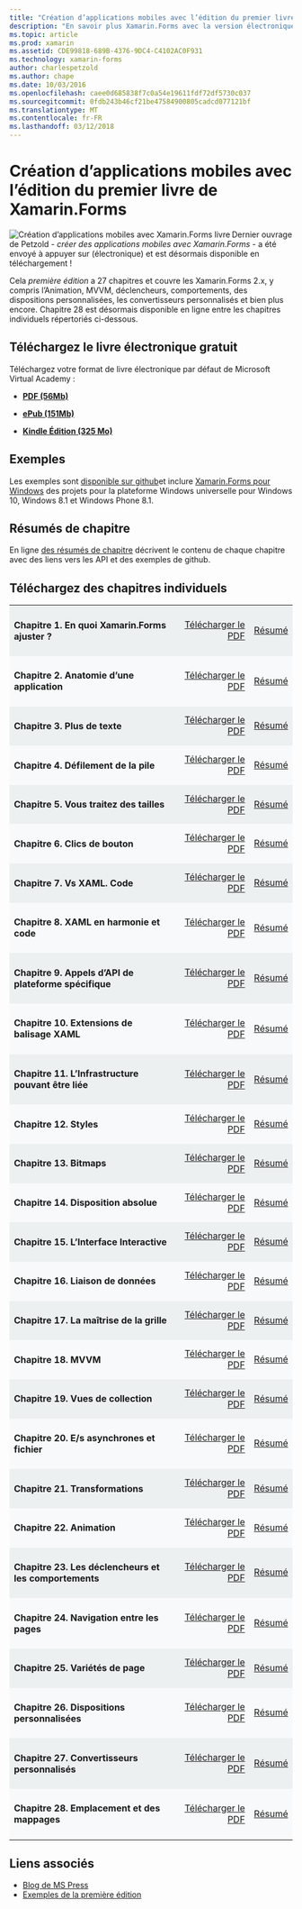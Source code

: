 ```yaml
---
title: "Création d’applications mobiles avec l’édition du premier livre de Xamarin.Forms"
description: "En savoir plus Xamarin.Forms avec la version électronique de l’annuaire de créer des applications mobiles de Charles Petzold."
ms.topic: article
ms.prod: xamarin
ms.assetid: CDE99818-689B-4376-9DC4-C4102AC0F931
ms.technology: xamarin-forms
author: charlespetzold
ms.author: chape
ms.date: 10/03/2016
ms.openlocfilehash: caee0d685838f7c0a54e19611fdf72df5730c037
ms.sourcegitcommit: 0fdb243b46cf21be47584900805cadcd077121bf
ms.translationtype: MT
ms.contentlocale: fr-FR
ms.lasthandoff: 03/12/2018
---
```

# <a name="creating-mobile-apps-with-xamarinforms-book-first-edition"></a>Création d’applications mobiles avec l’édition du premier livre de Xamarin.Forms

<p><img src="Images/Cover-sml.png" title="Création d’applications mobiles avec Xamarin.Forms livre" align="left" />Dernier ouvrage de Petzold - <i>créer des applications mobiles avec Xamarin.Forms</i> - a été envoyé à appuyer sur (électronique) et est désormais disponible en téléchargement !</p>

Cela *première édition* a 27 chapitres et couvre les Xamarin.Forms&nbsp;2.x, y compris l’Animation, MVVM, déclencheurs, comportements, des dispositions personnalisées, les convertisseurs personnalisés et bien plus encore.
Chapitre 28 est désormais disponible en ligne entre les chapitres individuels répertoriés ci-dessous.

## <a name="download-ebook-for-free"></a>Téléchargez le livre électronique gratuit

Téléchargez votre format de livre électronique par défaut de Microsoft Virtual Academy :

*    [**PDF (56Mb)**](https://aka.ms/xamebook)

*    [**ePub (151Mb)**](https://aka.ms/xamebook/epub)

*    [**Kindle Édition (325 Mo)**](https://aka.ms/xamebook/mobi)

## <a name="samples"></a>Exemples

Les exemples sont [disponible sur github](https://github.com/xamarin/xamarin-forms-book-samples)et inclure [Xamarin.Forms pour Windows](~/xamarin-forms/platform/windows/index.md) des projets pour la plateforme Windows universelle pour Windows 10, Windows 8.1 et Windows Phone 8.1.

## <a name="chapter-summaries"></a>Résumés de chapitre

En ligne [des résumés de chapitre](summaries/index.md) décrivent le contenu de chaque chapitre avec des liens vers les API et des exemples de github.

## <a name="download-individual-chapters"></a>Téléchargez des chapitres individuels

<table style="border:0px; box-shadow:0 0px 0px" cellpadding="0" cellspacing="2" border="0" width="85%">
<tr style="background:#ecf0f1">
  <td style="border:0px;">
    <h4>Chapitre 1. En quoi Xamarin.Forms ajuster ?</h4>
  </td>
  <td style="border:0px;" align="right"><a href="https://download.xamarin.com/developer/xamarin-forms-book/XamarinFormsBook-Ch01-Apr2016.pdf">Télécharger le PDF</a> </td>
  <td style="border:0px;" align="right"><a href="summaries/chapter01.md">Résumé</a></td>
</tr>
<tr style="background:#f8f9fa">
  <td style="border:0px;">
    <h4>Chapitre 2. Anatomie d’une application</h4>
  </td>
  <td style="border:0px;" align="right"><a href="https://download.xamarin.com/developer/xamarin-forms-book/XamarinFormsBook-Ch02-Apr2016.pdf">Télécharger le PDF</a> </td>
  <td style="border:0px;" align="right"><a href="summaries/chapter02.md">Résumé</a></td>
</tr>
<tr style="background:#ecf0f1">
  <td style="border:0px;">
    <h4>Chapitre 3. Plus de texte</h4>
  </td>
  <td style="border:0px;" align="right"><a href="https://download.xamarin.com/developer/xamarin-forms-book/XamarinFormsBook-Ch03-Apr2016.pdf">Télécharger le PDF</a> </td>
  <td style="border:0px;" align="right"><a href="summaries/chapter03.md">Résumé</a></td>
</tr>
<tr style="background:#f8f9fa">
  <td style="border:0px;">
    <h4>Chapitre 4. Défilement de la pile</h4>
  </td>
  <td style="border:0px;" align="right"><a href="https://download.xamarin.com/developer/xamarin-forms-book/XamarinFormsBook-Ch04-Apr2016.pdf">Télécharger le PDF</a> </td>
  <td style="border:0px;" align="right"><a href="summaries/chapter04.md">Résumé</a></td>
</tr>
<tr style="background:#ecf0f1">
  <td style="border:0px;">
    <h4>Chapitre 5. Vous traitez des tailles</h4>
  </td>
  <td style="border:0px;" align="right"><a href="https://download.xamarin.com/developer/xamarin-forms-book/XamarinFormsBook-Ch05-Apr2016.pdf">Télécharger le PDF</a> </td>
  <td style="border:0px;" align="right"><a href="summaries/chapter05.md">Résumé</a></td>
</tr>
<tr style="background:#f8f9fa">
  <td style="border:0px;">
    <h4>Chapitre 6. Clics de bouton</h4>
  </td>
  <td style="border:0px;" align="right"><a href="https://download.xamarin.com/developer/xamarin-forms-book/XamarinFormsBook-Ch06-Apr2016.pdf">Télécharger le PDF</a> </td>
  <td style="border:0px;" align="right"><a href="summaries/chapter06.md">Résumé</a></td>
</tr>
<tr style="background:#ecf0f1">
  <td style="border:0px;">
    <h4>Chapitre 7. Vs XAML. Code</h4>
  </td>
  <td style="border:0px;" align="right"><a href="https://download.xamarin.com/developer/xamarin-forms-book/XamarinFormsBook-Ch07-Apr2016.pdf">Télécharger le PDF</a> </td>
  <td style="border:0px;" align="right"><a href="summaries/chapter07.md">Résumé</a></td>
</tr>
<tr style="background:#f8f9fa">
  <td style="border:0px;">
    <h4>Chapitre 8. XAML en harmonie et code</h4>
  </td>
  <td style="border:0px;" align="right"><a href="https://download.xamarin.com/developer/xamarin-forms-book/XamarinFormsBook-Ch08-Apr2016.pdf">Télécharger le PDF</a> </td>
  <td style="border:0px;" align="right"><a href="summaries/chapter08.md">Résumé</a></td>
</tr>
<tr style="background:#ecf0f1">
  <td style="border:0px;">
    <h4>Chapitre 9. Appels d’API de plateforme spécifique</h4>
  </td>
  <td style="border:0px;" align="right"><a href="https://download.xamarin.com/developer/xamarin-forms-book/XamarinFormsBook-Ch09-Apr2016.pdf">Télécharger le PDF</a> </td>
  <td style="border:0px;" align="right"><a href="summaries/chapter09.md">Résumé</a></td>
</tr>
<tr style="background:#f8f9fa">
  <td style="border:0px;">
    <h4>Chapitre 10. Extensions de balisage XAML</h4>
  </td>
  <td style="border:0px;" align="right"><a href="https://download.xamarin.com/developer/xamarin-forms-book/XamarinFormsBook-Ch10-Apr2016.pdf">Télécharger le PDF</a> </td>
  <td style="border:0px;" align="right"><a href="summaries/chapter10.md">Résumé</a></td>
</tr>
<tr style="background:#ecf0f1">
  <td style="border:0px;">
    <h4>Chapitre 11. L’Infrastructure pouvant être liée</h4>
  </td>
  <td style="border:0px;" align="right"><a href="https://download.xamarin.com/developer/xamarin-forms-book/XamarinFormsBook-Ch11-Apr2016.pdf">Télécharger le PDF</a> </td>
  <td style="border:0px;" align="right"><a href="summaries/chapter11.md">Résumé</a></td>
</tr>
<tr style="background:#f8f9fa">
  <td style="border:0px;">
    <h4>Chapitre 12. Styles</h4>
  </td>
  <td style="border:0px;" align="right"><a href="https://download.xamarin.com/developer/xamarin-forms-book/XamarinFormsBook-Ch12-Apr2016.pdf">Télécharger le PDF</a> </td>
  <td style="border:0px;" align="right"><a href="summaries/chapter12.md">Résumé</a></td>
</tr>
<tr style="background:#ecf0f1">
  <td style="border:0px;">
    <h4>Chapitre 13. Bitmaps</h4>
  </td>
  <td style="border:0px;" align="right"><a href="https://download.xamarin.com/developer/xamarin-forms-book/XamarinFormsBook-Ch13-Apr2016.pdf">Télécharger le PDF</a> </td>
  <td style="border:0px;" align="right"><a href="summaries/chapter13.md">Résumé</a></td>
</tr>
<tr style="background:#f8f9fa">
  <td style="border:0px;">
    <h4>Chapitre 14. Disposition absolue</h4>
  </td>
  <td style="border:0px;" align="right"><a href="https://download.xamarin.com/developer/xamarin-forms-book/XamarinFormsBook-Ch14-Apr2016.pdf">Télécharger le PDF</a> </td>
  <td style="border:0px;" align="right"><a href="summaries/chapter14.md">Résumé</a></td>
</tr>
<tr style="background:#ecf0f1">
  <td style="border:0px;">
    <h4>Chapitre 15. L’Interface Interactive</h4>
  </td>
  <td style="border:0px;" align="right"><a href="https://download.xamarin.com/developer/xamarin-forms-book/XamarinFormsBook-Ch15-Apr2016.pdf">Télécharger le PDF</a> </td>
  <td style="border:0px;" align="right"><a href="summaries/chapter15.md">Résumé</a></td>
</tr>
<tr style="background:#f8f9fa">
  <td style="border:0px;">
    <h4>Chapitre 16. Liaison de données</h4>
  </td>
  <td style="border:0px;" align="right"><a href="https://download.xamarin.com/developer/xamarin-forms-book/XamarinFormsBook-Ch16-Apr2016.pdf">Télécharger le PDF</a> </td>
  <td style="border:0px;" align="right"><a href="summaries/chapter16.md">Résumé</a></td>
</tr>
<tr style="background:#ecf0f1">
  <td style="border:0px;">
    <h4>Chapitre 17. La maîtrise de la grille</h4>
  </td>
  <td style="border:0px;" align="right"><a href="https://download.xamarin.com/developer/xamarin-forms-book/XamarinFormsBook-Ch17-Apr2016.pdf">Télécharger le PDF</a> </td>
  <td style="border:0px;" align="right"><a href="summaries/chapter17.md">Résumé</a></td></tr>
<tr style="background:#f8f9fa">
  <td style="border:0px;">
    <h4>Chapitre 18. MVVM</h4>
  </td>
  <td style="border:0px;" align="right"><a href="https://download.xamarin.com/developer/xamarin-forms-book/XamarinFormsBook-Ch18-Apr2016.pdf">Télécharger le PDF</a> </td>
  <td style="border:0px;" align="right"><a href="summaries/chapter18.md">Résumé</a></td></tr>
<tr style="background:#ecf0f1">
  <td style="border:0px;">
    <h4>Chapitre 19. Vues de collection</h4>
  </td>
  <td style="border:0px;" align="right"><a href="https://download.xamarin.com/developer/xamarin-forms-book/XamarinFormsBook-Ch19-Apr2016.pdf">Télécharger le PDF</a> </td>
  <td style="border:0px;" align="right"><a href="summaries/chapter19.md">Résumé</a></td></tr>
<tr style="background:#f8f9fa">
  <td style="border:0px;">
    <h4>Chapitre 20. E/s asynchrones et fichier</h4>
  </td>
  <td style="border:0px;" align="right"><a href="https://download.xamarin.com/developer/xamarin-forms-book/XamarinFormsBook-Ch20-Apr2016.pdf">Télécharger le PDF</a> </td>
  <td style="border:0px;" align="right"><a href="summaries/chapter20.md">Résumé</a></td></tr>
<tr style="background:#ecf0f1">
  <td style="border:0px;">
    <h4>Chapitre 21. Transformations</h4>
  </td>
  <td style="border:0px;" align="right"><a href="https://download.xamarin.com/developer/xamarin-forms-book/XamarinFormsBook-Ch21-Apr2016.pdf">Télécharger le PDF</a> </td>
  <td style="border:0px;" align="right"><a href="summaries/chapter21.md">Résumé</a></td></tr>
</tr>
<tr style="background:#f8f9fa">
  <td style="border:0px;">
    <h4>Chapitre 22. Animation</h4>
  </td>
  <td style="border:0px;" align="right"><a href="https://download.xamarin.com/developer/xamarin-forms-book/XamarinFormsBook-Ch22-Apr2016.pdf">Télécharger le PDF</a> </td>
  <td style="border:0px;" align="right"><a href="summaries/chapter22.md">Résumé</a></td></tr>
</tr>
<tr style="background:#ecf0f1">
  <td style="border:0px;">
    <h4>Chapitre 23. Les déclencheurs et les comportements</h4>
  </td>
  <td style="border:0px;" align="right"><a href="https://download.xamarin.com/developer/xamarin-forms-book/XamarinFormsBook-Ch23-Apr2016.pdf">Télécharger le PDF</a> </td>
  <td style="border:0px;" align="right"><a href="summaries/chapter23.md">Résumé</a></td></tr>
</tr>
<tr style="background:#f8f9fa">
  <td style="border:0px;">
    <h4>Chapitre 24. Navigation entre les pages</h4>
  </td>
  <td style="border:0px;" align="right"><a href="https://download.xamarin.com/developer/xamarin-forms-book/XamarinFormsBook-Ch24-Apr2016.pdf">Télécharger le PDF</a> </td>
  <td style="border:0px;" align="right"><a href="summaries/chapter24.md">Résumé</a></td></tr>
</tr>
<tr style="background:#ecf0f1">
  <td style="border:0px;">
    <h4>Chapitre 25. Variétés de page</h4>
  </td>
  <td style="border:0px;" align="right"><a href="https://download.xamarin.com/developer/xamarin-forms-book/XamarinFormsBook-Ch25-Apr2016.pdf">Télécharger le PDF</a> </td>
  <td style="border:0px;" align="right"><a href="summaries/chapter25.md">Résumé</a></td></tr>
</tr>
<tr style="background:#f8f9fa">
  <td style="border:0px;">
    <h4>Chapitre 26. Dispositions personnalisées</h4>
  </td>
  <td style="border:0px;" align="right"><a href="https://download.xamarin.com/developer/xamarin-forms-book/XamarinFormsBook-Ch26-Apr2016.pdf">Télécharger le PDF</a> </td>
  <td style="border:0px;" align="right"><a href="summaries/chapter26.md">Résumé</a></td></tr>
</tr>
<tr style="background:#ecf0f1">
  <td style="border:0px;">
    <h4>Chapitre 27. Convertisseurs personnalisés</h4>
  </td>
  <td style="border:0px;" align="right"><a href="https://download.xamarin.com/developer/xamarin-forms-book/XamarinFormsBook-Ch27-Apr2016.pdf">Télécharger le PDF</a> </td>
  <td style="border:0px;" align="right"><a href="summaries/chapter27.md">Résumé</a></td></tr>
</tr>
<tr style="background:#f8f9fa">
  <td style="border:0px;">
    <h4>Chapitre 28. Emplacement et des mappages</h4>
  </td>
  <td style="border:0px;" align="right"><a href="https://download.xamarin.com/developer/xamarin-forms-book/XamarinFormsBook-Ch28-Aug2016.pdf">Télécharger le PDF</a> </td>
  <td style="border:0px;" align="right"><a href="summaries/chapter28.md">Résumé</a></td></tr>
</tr>
</table>



## <a name="related-links"></a>Liens associés

- [Blog de MS Press](https://blogs.msdn.microsoft.com/microsoft_press/2016/03/31/free-ebook-creating-mobile-apps-with-xamarin-forms/)
- [Exemples de la première édition](https://github.com/xamarin/xamarin-forms-book-samples)
